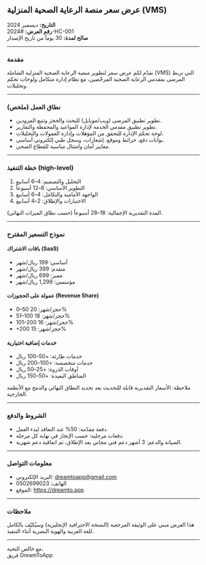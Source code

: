 ## عرض سعر منصة الرعاية الصحية المنزلية (VMS)

**التاريخ:** ديسمبر 2024  
**رقم العرض:** #2024-HC-001  
**صالح لمدة:** 30 يوماً من تاريخ الإصدار

---

### مقدمة
نقدّم لكم عرض سعر لتطوير منصة الرعاية الصحية المنزلية الشاملة (VMS) التي تربط المرضى بمقدمي الرعاية الصحية المرخّصين، مع نظام إدارة متكامل ولوحات تحكم وتحليلات.

---

### نطاق العمل (ملخص)
- تطوير تطبيق المرضى (ويب/موبايل) للبحث والحجز وتتبع المزودين.
- تطوير تطبيق مقدمي الخدمة لإدارة المواعيد والمحفظة والتقارير.
- لوحة تحكم الإدارة للتحقق من المؤهلات وإدارة العمولات والتحليلات.
- بوابات دفع، خرائط وموقع، إشعارات، وسجل طبي إلكتروني أساسي.
- معايير أمان وامتثال مناسبة للقطاع الصحي.

---

### خطة التنفيذ (high-level)
1) التحليل والتصميم: 4–6 أسابيع
2) التطوير الأساسي: 8–12 أسبوعاً
3) الواجهة الأمامية والتكامل: 4–6 أسابيع
4) الاختبارات والإطلاق: 2–4 أسابيع

المدة التقديرية الإجمالية: 18–28 أسبوعاً (حسب نطاق الميزات النهائي).

---

### نموذج التسعير المقترح
#### باقات الاشتراك (SaaS)
- أساسي: 199 ريال/شهر
- متقدم: 399 ريال/شهر
- مميز: 699 ريال/شهر
- مؤسسي: 1,299 ريال/شهر

#### عمولة على الحجوزات (Revenue Share)
- 0–50 حجز/شهر: 20%
- 51–100 حجز/شهر: 18%
- 101–200 حجز/شهر: 16%
- +200 حجز/شهر: 15%

#### خدمات إضافية اختيارية
- خدمات طارئة: +50–100 ريال
- خدمات متخصصة: +100–200 ريال
- أوقات الذروة: +25–50 ريال
- المناطق البعيدة: +50–150 ريال

ملاحظة: الأسعار التقديرية قابلة للتحديث بعد تحديد النطاق النهائي والدمج مع الأنظمة الخارجية.

---

### الشروط والدفع
- دفعة مقدّمة: 50% عند التعاقد لبدء العمل.
- دفعات مرحلية: حسب الإنجاز في نهاية كل مرحلة.
- الصيانة والدعم: 3 أشهر دعم فني مجاني بعد الإطلاق، ثم اتفاقية دعم شهرية.

---

### معلومات التواصل
- البريد الإلكتروني: dreamtoapp@gmail.com  
- الهاتف: 0502699023  
- الموقع: https://dreamto.app

---

### ملاحظات
هذا العرض مبني على الوثيقة المرجعية (النسخة الاحترافية الإنجليزية) وسيُكيّف بالكامل للغة العربية والهوية البصرية أثناء التنفيذ.

---

مع خالص التحية،  
فريق DreamToApp


